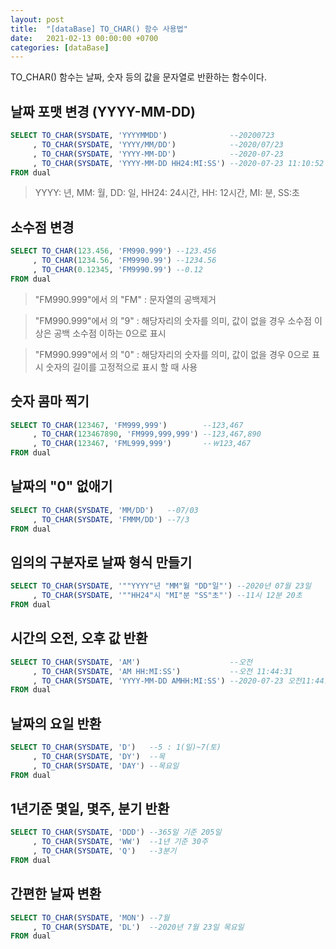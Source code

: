 ```yaml
---
layout: post
title:  "[dataBase] TO_CHAR() 함수 사용법"
date:   2021-02-13 00:00:00 +0700
categories: [dataBase]
---
```

TO_CHAR() 함수는 날짜, 숫자 등의 값을 문자열로 반환하는 함수이다.

## 날짜 포맷 변경 (YYYY-MM-DD)
```sql
SELECT TO_CHAR(SYSDATE, 'YYYYMMDD')              --20200723
     , TO_CHAR(SYSDATE, 'YYYY/MM/DD')            --2020/07/23
     , TO_CHAR(SYSDATE, 'YYYY-MM-DD')            --2020-07-23
     , TO_CHAR(SYSDATE, 'YYYY-MM-DD HH24:MI:SS') --2020-07-23 11:10:52
FROM dual
```
> YYYY: 년, MM: 월, DD: 일, HH24: 24시간, HH: 12시간, MI: 분, SS:초

## 소수점 변경
```sql
SELECT TO_CHAR(123.456, 'FM990.999') --123.456
     , TO_CHAR(1234.56, 'FM9990.99') --1234.56
     , TO_CHAR(0.12345, 'FM9990.99') --0.12
FROM dual
```
> "FM990.999"에서 의 "FM" : 문자열의 공백제거

> "FM990.999"에서 의 "9" : 해당자리의 숫자를 의미, 값이 없을 경우 소수점 이상은 공백 소수점 이하는 0으로 표시

> "FM990.999"에서 의 "0" : 해당자리의 숫자를 의미, 값이 없을 경우 0으로 표시 숫자의 길이를 고정적으로 표시 할 때 사용

## 숫자 콤마 찍기
```sql
SELECT TO_CHAR(123467, 'FM999,999')        --123,467
     , TO_CHAR(123467890, 'FM999,999,999') --123,467,890
     , TO_CHAR(123467, 'FML999,999')       --￦123,467
FROM dual
```

## 날짜의 "0" 없애기
```sql
SELECT TO_CHAR(SYSDATE, 'MM/DD')   --07/03
     , TO_CHAR(SYSDATE, 'FMMM/DD') --7/3
FROM dual
```
## 임의의 구분자로 날짜 형식 만들기
```sql
SELECT TO_CHAR(SYSDATE, '""YYYY"년 "MM"월 "DD"일"') --2020년 07월 23일
     , TO_CHAR(SYSDATE, '""HH24"시 "MI"분 "SS"초"') --11시 12분 20초
FROM dual
```

## 시간의 오전, 오후 값 반환
```sql
SELECT TO_CHAR(SYSDATE, 'AM')                    --오전
     , TO_CHAR(SYSDATE, 'AM HH:MI:SS')           --오전 11:44:31
     , TO_CHAR(SYSDATE, 'YYYY-MM-DD AMHH:MI:SS') --2020-07-23 오전11:44:31
FROM dual
```

## 날짜의 요일 반환
```sql
SELECT TO_CHAR(SYSDATE, 'D')   --5 : 1(일)~7(토)
     , TO_CHAR(SYSDATE, 'DY')  --목
     , TO_CHAR(SYSDATE, 'DAY') --목요일
FROM dual
```

## 1년기준 몇일, 몇주, 분기 반환
```sql
SELECT TO_CHAR(SYSDATE, 'DDD') --365일 기준 205일
     , TO_CHAR(SYSDATE, 'WW')  --1년 기준 30주
     , TO_CHAR(SYSDATE, 'Q')   --3분기
FROM dual
```

## 간편한 날짜 변환
```sql
SELECT TO_CHAR(SYSDATE, 'MON') --7월
     , TO_CHAR(SYSDATE, 'DL')  --2020년 7월 23일 목요일
FROM dual
```
